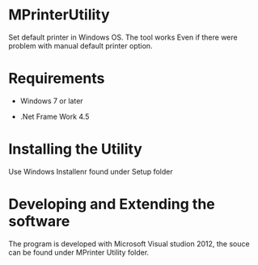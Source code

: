 # MPrinterUtility
Set default printer in Windows OS. The tool works Even if there were problem with manual default printer option. 

# Requirements
*  Windows 7 or later

* .Net Frame Work 4.5

# Installing the Utility
Use Windows Installenr found under Setup folder

# Developing and Extending the software
The program is developed with Microsoft Visual studion 2012, the souce can be found under MPrinter Utility folder. 
